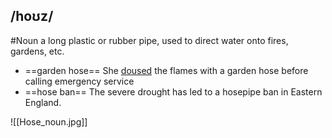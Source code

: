 ## /hoʊz/  
#Noun
a long plastic or rubber pipe, used to direct water onto fires, gardens, etc.

- ==garden hose==
She [doused](Douse) the flames with a garden hose before calling emergency service
- ==hose ban==
The severe drought has led to a hosepipe ban in Eastern England.

![[Hose_noun.jpg]]